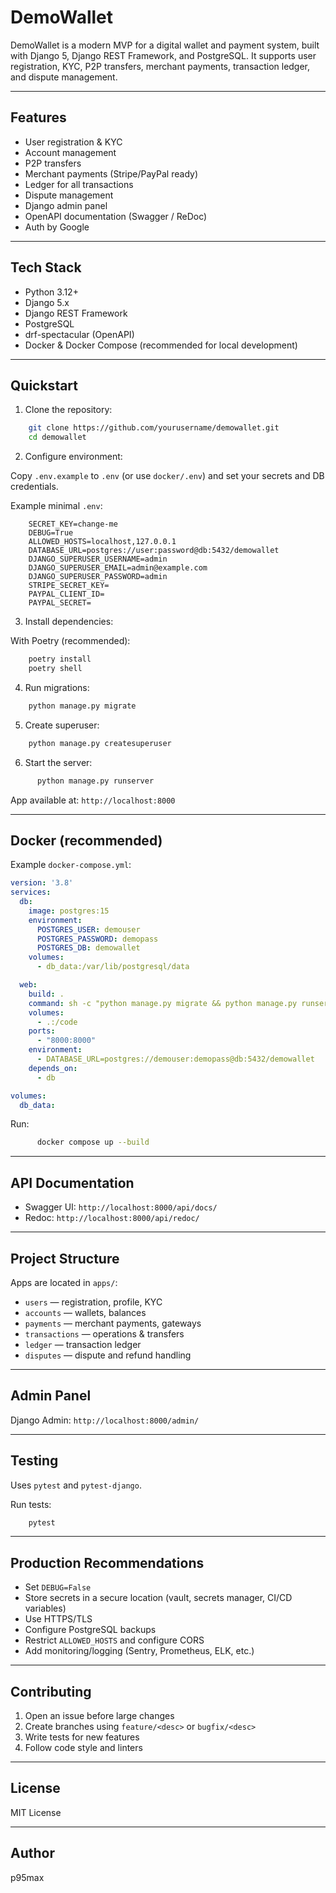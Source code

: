 # DemoWallet

DemoWallet is a modern MVP for a digital wallet and payment system, built with Django 5, Django REST Framework, and PostgreSQL. It supports user registration, KYC, P2P transfers, merchant payments, transaction ledger, and dispute management.

---

## Features

- User registration & KYC
- Account management
- P2P transfers
- Merchant payments (Stripe/PayPal ready)
- Ledger for all transactions
- Dispute management
- Django admin panel
- OpenAPI documentation (Swagger / ReDoc)
- Auth by Google

---

## Tech Stack

- Python 3.12+
- Django 5.x
- Django REST Framework
- PostgreSQL
- drf-spectacular (OpenAPI)
- Docker & Docker Compose (recommended for local development)

---

## Quickstart

1. Clone the repository:

```bash
    git clone https://github.com/yourusername/demowallet.git
    cd demowallet
```

2. Configure environment:

Copy `.env.example` to `.env` (or use `docker/.env`) and set your secrets and DB credentials.

Example minimal `.env`:

```
    SECRET_KEY=change-me
    DEBUG=True
    ALLOWED_HOSTS=localhost,127.0.0.1
    DATABASE_URL=postgres://user:password@db:5432/demowallet
    DJANGO_SUPERUSER_USERNAME=admin
    DJANGO_SUPERUSER_EMAIL=admin@example.com
    DJANGO_SUPERUSER_PASSWORD=admin
    STRIPE_SECRET_KEY=
    PAYPAL_CLIENT_ID=
    PAYPAL_SECRET=
```

3. Install dependencies:

With Poetry (recommended):

```bash
    poetry install
    poetry shell
```


4. Run migrations:

```bash
    python manage.py migrate
```

5. Create superuser:

```bash
    python manage.py createsuperuser
```

6. Start the server:

```bash
      python manage.py runserver
```

App available at: `http://localhost:8000`

---

## Docker (recommended)

Example `docker-compose.yml`:

```yaml
version: '3.8'
services:
  db:
    image: postgres:15
    environment:
      POSTGRES_USER: demouser
      POSTGRES_PASSWORD: demopass
      POSTGRES_DB: demowallet
    volumes:
      - db_data:/var/lib/postgresql/data

  web:
    build: .
    command: sh -c "python manage.py migrate && python manage.py runserver 0.0.0.0:8000"
    volumes:
      - .:/code
    ports:
      - "8000:8000"
    environment:
      - DATABASE_URL=postgres://demouser:demopass@db:5432/demowallet
    depends_on:
      - db

volumes:
  db_data:
```

Run:

```bash
      docker compose up --build
```

---

## API Documentation

- Swagger UI: `http://localhost:8000/api/docs/`
- Redoc: `http://localhost:8000/api/redoc/`

---

## Project Structure

Apps are located in `apps/`:

- `users` — registration, profile, KYC
- `accounts` — wallets, balances
- `payments` — merchant payments, gateways
- `transactions` — operations & transfers
- `ledger` — transaction ledger
- `disputes` — dispute and refund handling

---

## Admin Panel

Django Admin: `http://localhost:8000/admin/`

---

## Testing

Uses `pytest` and `pytest-django`.

Run tests:

```bash
    pytest
```

---

## Production Recommendations

- Set `DEBUG=False`
- Store secrets in a secure location (vault, secrets manager, CI/CD variables)
- Use HTTPS/TLS
- Configure PostgreSQL backups
- Restrict `ALLOWED_HOSTS` and configure CORS
- Add monitoring/logging (Sentry, Prometheus, ELK, etc.)

---

## Contributing

1. Open an issue before large changes
2. Create branches using `feature/<desc>` or `bugfix/<desc>`
3. Write tests for new features
4. Follow code style and linters

---

## License

MIT License

---

## Author

p95max
